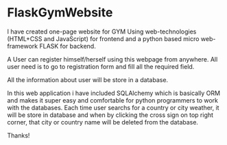 # FlaskGymWebsite
I have created one-page website for GYM Using web-technologies (HTML+CSS and JavaScript) for frontend and a python based 
micro web-framework FLASK for backend.

A User can register himself/herself using this webpage from anywhere.
All user need is to go to registration form and fill all the required field.

All the information about user will be store in a database.

In this web application i have included SQLAlchemy which is basically ORM and 
makes it super easy and comfortable for python programmers to work with the databases.
Each time user searchs for a country or city weather, it will be store in database and 
when by clicking the cross sign on top right corner, that city or country name will
be deleted from the database.

Thanks!
